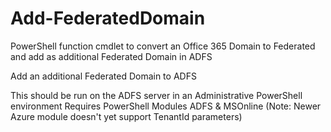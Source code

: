 # Add-FederatedDomain
PowerShell function cmdlet to convert an Office 365 Domain to Federated and add as additional Federated Domain in ADFS

Add an additional Federated Domain to ADFS

This should be run on the ADFS server in an Administrative PowerShell environment
Requires PowerShell Modules ADFS & MSOnline (Note: Newer Azure module doesn't yet support TenantId parameters)
